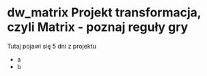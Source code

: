 # dw_matrix Projekt transformacja, czyli Matrix - poznaj reguły gry

Tutaj pojawi się 5 dni z projektu
- a
- b

